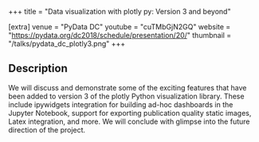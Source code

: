 +++
title = "Data visualization with plotly py: Version 3 and beyond"

[extra]
venue = "PyData DC"
youtube = "cuTMbGjN2GQ"
website = "https://pydata.org/dc2018/schedule/presentation/20/"
thumbnail = "/talks/pydata_dc_plotly3.png"
+++

## Description
We will discuss and demonstrate some of the exciting features that have been added to
version 3 of the plotly Python visualization library. These include ipywidgets 
integration for building ad-hoc dashboards in the Jupyter Notebook, support for
exporting publication quality static images, Latex integration, and more. We will 
conclude with glimpse into the future direction of the project.
